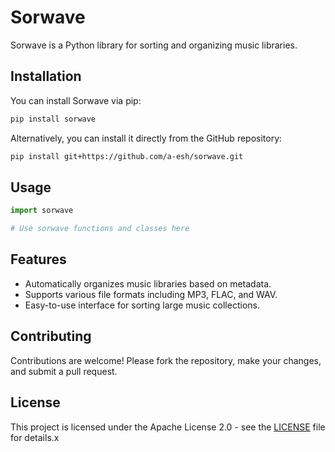 # Sorwave

Sorwave is a Python library for sorting and organizing music libraries.

## Installation

You can install Sorwave via pip:

```bash
pip install sorwave
```

Alternatively, you can install it directly from the GitHub repository:

```bash
pip install git+https://github.com/a-esh/sorwave.git
```

## Usage

```python
import sorwave

# Use sorwave functions and classes here
```

## Features

- Automatically organizes music libraries based on metadata.
- Supports various file formats including MP3, FLAC, and WAV.
- Easy-to-use interface for sorting large music collections.

## Contributing

Contributions are welcome! Please fork the repository, make your changes, and submit a pull request.

## License

This project is licensed under the Apache License 2.0 - see the [LICENSE](LICENSE) file for details.x